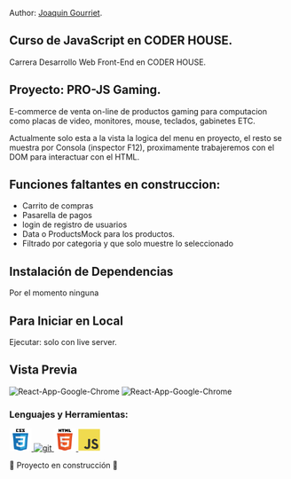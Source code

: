 Author: [Joaquin Gourriet](https://github.com/jgourriet).

## Curso de JavaScript en CODER HOUSE.

Carrera Desarrollo Web Front-End en CODER HOUSE.

## Proyecto: PRO-JS Gaming.

E-commerce de venta on-line de productos gaming para computacion como placas de video, monitores, mouse, teclados, gabinetes ETC.

Actualmente solo esta a la vista la logica del menu en proyecto, el resto se muestra por Consola (inspector F12), proximamente trabajeremos con el DOM para interactuar con el HTML.

## Funciones faltantes en construccion:

- Carrito de compras
- Pasarella de pagos
- login de registro de usuarios
- Data o ProductsMock para los productos.
- Filtrado por categoria y que solo muestre lo seleccionado

## Instalación de Dependencias

Por el momento ninguna

## Para Iniciar en Local

Ejecutar: solo con live server.

## Vista Previa

![React-App-Google-Chrome](https://res.cloudinary.com/dvpasesj3/image/upload/v1707784788/Captura_de_pantalla_2024-02-12_213814_vugvmu.png)
![React-App-Google-Chrome](https://res.cloudinary.com/dvpasesj3/image/upload/v1707784788/Captura_de_pantalla_2024-02-12_213848_ink6be.png)

<h3 align="left">Lenguajes y Herramientas:</h3>
<p align="left"> <a href="https://www.w3schools.com/css/" target="_blank" rel="noreferrer"> <img src="https://raw.githubusercontent.com/devicons/devicon/master/icons/css3/css3-original-wordmark.svg" alt="css3" width="40" height="40"/> </a> <a href="https://git-scm.com/" target="_blank" rel="noreferrer"> <img src="https://www.vectorlogo.zone/logos/git-scm/git-scm-icon.svg" alt="git" width="40" height="40"/> </a> <a href="https://www.w3.org/html/" target="_blank" rel="noreferrer"> <img src="https://raw.githubusercontent.com/devicons/devicon/master/icons/html5/html5-original-wordmark.svg" alt="html5" width="40" height="40"/> </a> <a href="https://developer.mozilla.org/en-US/docs/Web/JavaScript" target="_blank" rel="noreferrer"> <img src="https://raw.githubusercontent.com/devicons/devicon/master/icons/javascript/javascript-original.svg" alt="javascript" width="40" height="40"/> </a>

:construction: Proyecto en construcción :construction:
